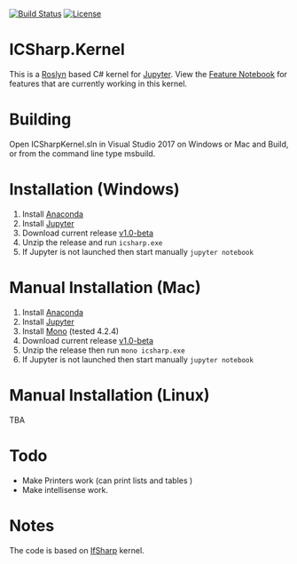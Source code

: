 [![Build Status](https://travis-ci.org/gyurisc/icsharp.kernel.svg?branch=master)](https://travis-ci.org/gyurisc/icsharp.kernel)
[![License](https://img.shields.io/badge/License-BSD%203--Clause-blue.svg)](https://opensource.org/licenses/BSD-3-Clause)

# ICSharp.Kernel

This is a [Roslyn](https://github.com/dotnet/roslyn) based C# kernel for [Jupyter](http://jupyter.org/). View the [Feature Notebook](CSharp_Jupyter_Notebook.ipynb) for features that are currently working in this kernel. 

# Building 

 Open ICSharpKernel.sln in Visual Studio 2017 on Windows or Mac and Build, or from the command line type msbuild.

# Installation (Windows)
1. Install [Anaconda](http://continuum.io/downloads)
2. Install [Jupyter](http://jupyter.readthedocs.org/en/latest/install.html)
3. Download current release [v1.0-beta](https://github.com/gyurisc/icsharp.kernel/releases/download/v1.0-beta/icsharp_kernel_v1.0.zip)
4. Unzip the release and run `icsharp.exe`
5. If Jupyter is not launched then start manually `jupyter notebook` 

# Manual Installation (Mac)
1. Install [Anaconda](http://continuum.io/downloads)
2. Install [Jupyter](http://jupyter.readthedocs.org/en/latest/install.html)
3. Install [Mono](http://www.mono-project.com/download/) (tested 4.2.4)
4. Download current release [v1.0-beta](https://github.com/gyurisc/icsharp.kernel/releases/download/v1.0-beta/icsharp_kernel_v1.0.zip)
5. Unzip the release then run `mono icsharp.exe`
6. If Jupyter is not launched then start manually `jupyter notebook` 

# Manual Installation (Linux)
TBA

# Todo 

 - Make Printers work (can print lists and tables )
 - Make intellisense work. 


# Notes 

The code is based on [IfSharp](https://github.com/fsprojects/IfSharp) kernel. 
